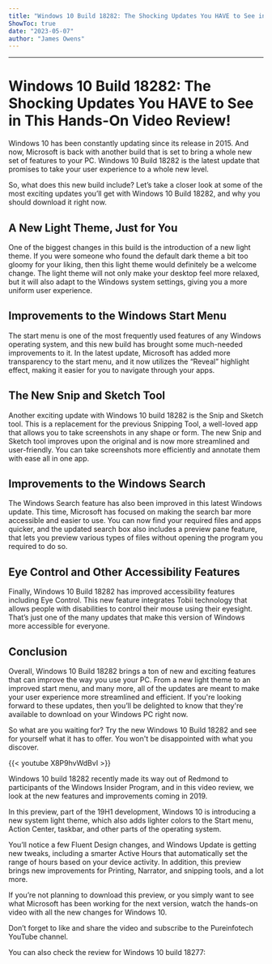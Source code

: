 ```yaml
---
title: "Windows 10 Build 18282: The Shocking Updates You HAVE to See in This Hands-On Video Review!"
ShowToc: true 
date: "2023-05-07"
author: "James Owens"
---
```

*****
# Windows 10 Build 18282: The Shocking Updates You HAVE to See in This Hands-On Video Review!

Windows 10 has been constantly updating since its release in 2015. And now, Microsoft is back with another build that is set to bring a whole new set of features to your PC. Windows 10 Build 18282 is the latest update that promises to take your user experience to a whole new level.

So, what does this new build include? Let’s take a closer look at some of the most exciting updates you’ll get with Windows 10 Build 18282, and why you should download it right now.

## A New Light Theme, Just for You

One of the biggest changes in this build is the introduction of a new light theme. If you were someone who found the default dark theme a bit too gloomy for your liking, then this light theme would definitely be a welcome change. The light theme will not only make your desktop feel more relaxed, but it will also adapt to the Windows system settings, giving you a more uniform user experience.

## Improvements to the Windows Start Menu

The start menu is one of the most frequently used features of any Windows operating system, and this new build has brought some much-needed improvements to it. In the latest update, Microsoft has added more transparency to the start menu, and it now utilizes the “Reveal” highlight effect, making it easier for you to navigate through your apps.

## The New Snip and Sketch Tool

Another exciting update with Windows 10 build 18282 is the Snip and Sketch tool. This is a replacement for the previous Snipping Tool, a well-loved app that allows you to take screenshots in any shape or form. The new Snip and Sketch tool improves upon the original and is now more streamlined and user-friendly. You can take screenshots more efficiently and annotate them with ease all in one app.

## Improvements to the Windows Search

The Windows Search feature has also been improved in this latest Windows update. This time, Microsoft has focused on making the search bar more accessible and easier to use. You can now find your required files and apps quicker, and the updated search box also includes a preview pane feature, that lets you preview various types of files without opening the program you required to do so.

## Eye Control and Other Accessibility Features

Finally, Windows 10 Build 18282 has improved accessibility features including Eye Control. This new feature integrates Tobii technology that allows people with disabilities to control their mouse using their eyesight. That’s just one of the many updates that make this version of Windows more accessible for everyone. 

## Conclusion 

Overall, Windows 10 Build 18282 brings a ton of new and exciting features that can improve the way you use your PC. From a new light theme to an improved start menu, and many more, all of the updates are meant to make your user experience more streamlined and efficient. If you're looking forward to these updates, then you’ll be delighted to know that they're available to download on your Windows PC right now.

So what are you waiting for? Try the new Windows 10 Build 18282 and see for yourself what it has to offer. You won't be disappointed with what you discover.

{{< youtube X8P9hvWdBvI >}} 



Windows 10 build 18282 recently made its way out of Redmond to participants of the Windows Insider Program, and in this video review, we look at the new features and improvements coming in 2019.
 
In this preview, part of the 19H1 development, Windows 10 is introducing a new system light theme, which also adds lighter colors to the Start menu, Action Center, taskbar, and other parts of the operating system.
 
You’ll notice a few Fluent Design changes, and Windows Update is getting new tweaks, including a smarter Active Hours that automatically set the range of hours based on your device activity. In addition, this preview brings new improvements for Printing, Narrator, and snipping tools, and a lot more.
 
If you’re not planning to download this preview, or you simply want to see what Microsoft has been working for the next version, watch the hands-on video with all the new changes for Windows 10.
 
Don’t forget to like and share the video and subscribe to the Pureinfotech YouTube channel.
 
You can also check the review for Windows 10 build 18277:
 






